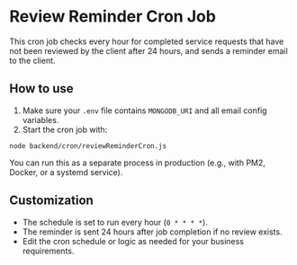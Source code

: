 # Review Reminder Cron Job

This cron job checks every hour for completed service requests that have not been reviewed by the client after 24 hours, and sends a reminder email to the client.

## How to use

1. Make sure your `.env` file contains `MONGODB_URI` and all email config variables.
2. Start the cron job with:

```
node backend/cron/reviewReminderCron.js
```

You can run this as a separate process in production (e.g., with PM2, Docker, or a systemd service).

## Customization
- The schedule is set to run every hour (`0 * * * *`).
- The reminder is sent 24 hours after job completion if no review exists.
- Edit the cron schedule or logic as needed for your business requirements.
